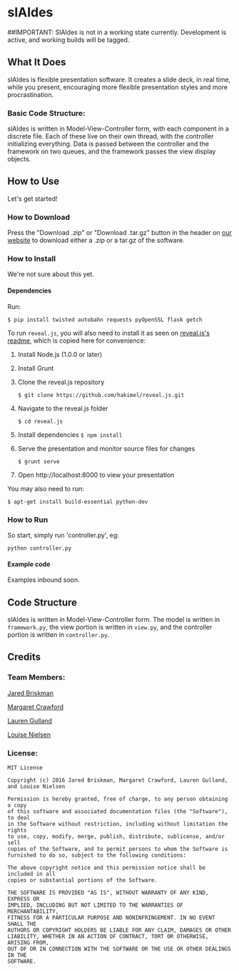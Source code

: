 # slAIdes

##IMPORTANT: SlAIdes is not in a working state currently. Development is active, and working builds will be tagged.

## What It Does
slAIdes is flexible presentation software. It creates a slide deck, in real time, while you present, encouraging more flexible presentation styles and more procrastination.

### Basic Code Structure:
slAIdes is written in Model-View-Controller form, with each component in a discrete file.
Each of these live on their own thread, with the controller initializing everything.
Data is passed between the controller and the framework on two queues, and the framework passes the view display objects.


## How to Use
Let's get started!

### How to Download
Press the "Download .zip" or "Download .tar.gz" button in the header on [our website](http://nielsenlouise.github.io/slAIdes/ "slAIdes") to download either a .zip  or a tar.gz of the software.

### How to Install
We're not sure about this yet.

#### Dependencies
Run:
```
$ pip install twisted autobahn requests pyOpenSSL flask getch
```
To run ```reveal.js```, you will also need to install it as seen on [reveal.js's readme](https://github.com/hakimel/reveal.js#full-setup), which is copied here for convenience: 

1. Install Node.js (1.0.0 or later)

2. Install Grunt

3. Clone the reveal.js repository
    ```
    $ git clone https://github.com/hakimel/reveal.js.git
    ```
4. Navigate to the reveal.js folder
    ```
    $ cd reveal.js
    ```
5. Install dependencies
    ``` $ npm install ```
6. Serve the presentation and monitor source files for changes
    ```
    $ grunt serve
    ```
7. Open http://localhost:8000 to view your presentation

You may also need to run:
```
$ apt-get install build-essential python-dev
```
### How to Run
So start, simply run 'controller.py', eg:
```
python controller.py
```

#### Example code
Examples inbound soon.

## Code Structure
slAIdes is written in Model-View-Controller form. The model is written in `framework.py`, the view portion is written in `view.py`, and the controller portion is written in `controller.py`.

## Credits

### Team Members:

[Jared Briskman](https://github.com/jaredbriskman "Jared's Github profile")

[Margaret Crawford](https://github.com/Margaretmcrawf "Margo's Github profile")

[Lauren Gulland](https://github.com/laurengulland "Lauren's Github profile")

[Louise Nielsen](https://github.com/nielsenlouise "Louise's Github profile")

### License:

```
MIT License

Copyright (c) 2016 Jared Briskman, Margaret Crawford, Lauren Gulland, and Louise Nielsen

Permission is hereby granted, free of charge, to any person obtaining a copy
of this software and associated documentation files (the "Software"), to deal
in the Software without restriction, including without limitation the rights
to use, copy, modify, merge, publish, distribute, sublicense, and/or sell
copies of the Software, and to permit persons to whom the Software is
furnished to do so, subject to the following conditions:

The above copyright notice and this permission notice shall be included in all
copies or substantial portions of the Software.

THE SOFTWARE IS PROVIDED "AS IS", WITHOUT WARRANTY OF ANY KIND, EXPRESS OR
IMPLIED, INCLUDING BUT NOT LIMITED TO THE WARRANTIES OF MERCHANTABILITY,
FITNESS FOR A PARTICULAR PURPOSE AND NONINFRINGEMENT. IN NO EVENT SHALL THE
AUTHORS OR COPYRIGHT HOLDERS BE LIABLE FOR ANY CLAIM, DAMAGES OR OTHER
LIABILITY, WHETHER IN AN ACTION OF CONTRACT, TORT OR OTHERWISE, ARISING FROM,
OUT OF OR IN CONNECTION WITH THE SOFTWARE OR THE USE OR OTHER DEALINGS IN THE
SOFTWARE.
```

